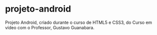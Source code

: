 # projeto-android
 Projeto Android, criado durante o curso de HTML5 e CSS3, do Curso em vídeo com o Professor, Gustavo Guanabara.
